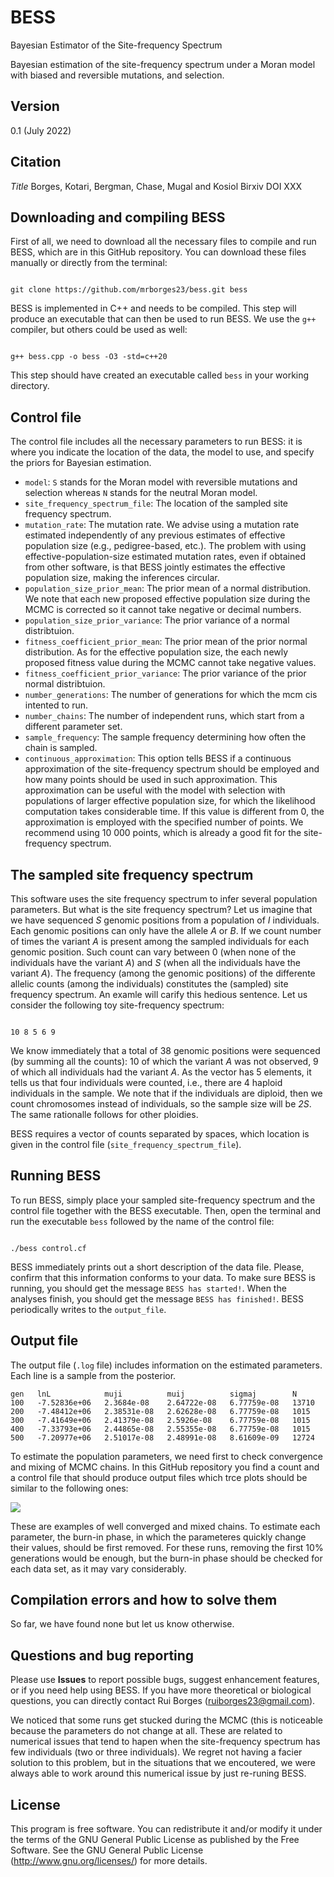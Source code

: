 # BESS

Bayesian Estimator of the Site-frequency Spectrum

Bayesian estimation of the site-frequency spectrum under a Moran model with biased and reversible mutations, and selection. 

 

## Version 

0.1 (July 2022)



## Citation

*Title* Borges, Kotari, Bergman, Chase, Mugal and Kosiol Birxiv DOI XXX




## Downloading and compiling BESS

First of all, we need to download all the necessary files to compile and run BESS, which are in this GitHub repository. You can download these files manually or directly from the terminal:

```

git clone https://github.com/mrborges23/bess.git bess

```

BESS is implemented in C++ and needs to be compiled. This step will produce an executable that can then be used to run BESS. We use the `g++` compiler, but others could be used as well:

```

g++ bess.cpp -o bess -O3 -std=c++20

```

This step should have created an executable called `bess` in your working directory.

## Control file

The control file includes all the necessary parameters to run BESS: it is where you indicate the location of the data, the model to use, and specify the priors for Bayesian estimation.

* ```model```: ```S``` stands for the Moran model with reversible mutations and selection whereas ```N``` stands for the neutral Moran model.
* ```site_frequency_spectrum_file```: The location of the sampled site frequency spectrum.
* ```mutation_rate```: The mutation rate. We advise using a mutation rate estimated independently of any previous estimates of effective population size (e.g., pedigree-based, etc.). The problem with using effective-population-size estimated mutation rates, even if obtained from other software, is that BESS jointly estimates the effective population size, making the inferences circular.
* ```population_size_prior_mean```: The prior mean of a normal distribution. We note that each new proposed effective population size during the MCMC is corrected so it cannot take negative or decimal numbers. 
* ```population_size_prior_variance```: The prior variance of a normal distribtuion.
* ```fitness_coefficient_prior_mean```: The prior mean of the prior normal distribution. As for the effective population size, the each newly proposed fitness value during the MCMC cannot take negative values.
* ```fitness_coefficient_prior_variance```: The prior variance of the prior normal distribtuion.
* ```number_generations```: The number of generations for which the mcm cis intented to run.
* ```number_chains```: The number of independent runs, which start from a different parameter set.
* ```sample_frequency```: The sample frequency determining how often the chain is sampled.
* ```continuous_approximation```: This option tells BESS if a continuous approximation of the site-frequency spectrum should be employed and how many points should be used in such approximation. This approximation can be useful with the model with selection with populations of larger effective population size, for which the likelihood computation takes considerable time. If this value is different from 0, the approximation is employed with the specified number of points. We recommend using 10 000 points, which is already a good fit for the site-frequency spectrum.


## The sampled site frequency spectrum 

This software uses the site frequency spectrum to infer several population parameters. But what is the site frequency spectrum? Let us imagine that we have sequenced *S* genomic positions from a population of *I* individuals. Each genomic positions can only have the allele *A* or *B*. If we count number of times the variant *A* is present among the sampled individuals for each genomic position. Such count can vary between 0 (when none of the individuals have the variant *A*) and *S* (when all the individuals have the variant *A*). The frequency (among the genomic positions) of the differente allelic counts (among the individuals) constitutes the (sampled) site frequency spectrum. An examle will carify this hedious sentence. Let us consider the following toy site-frequency spectrum:

```

10 8 5 6 9

````
We know immediately that a total of 38 genomic positions were sequenced (by summing all the counts): 10 of which the variant *A* was not observed, 9 of which all individuals had the variant *A*. As the vector has 5 elements, it tells us that four individuals were counted, i.e., there are 4 haploid individuals in the sample. We note that if the individuals are diploid, then we count chromosomes instead of individuals, so the sample size will be *2S*. The same rationalle follows for other ploidies. 

BESS requires a vector of counts separated by spaces, which location is given in the control file (```site_frequency_spectrum_file```). 



## Running BESS

To run BESS, simply place your sampled site-frequency spectrum and the control file together with the BESS executable. Then, open the terminal and run the executable `bess` followed by the name of the control file:

```

./bess control.cf

```

BESS immediately prints out a short description of the data file. Please, confirm that this information conforms to your data. To make sure BESS is running, you should get the message `BESS has started!`. When the analyses finish, you should get the message `BESS has finished!`. BESS periodically writes to the `output_file`.

## Output file

The output file (```.log``` file) includes information on the estimated parameters. Each line is a sample from the posterior. 

```
gen	  lnL	         muji	       muij	         sigmaj	       N
100	  -7.52836e+06	 2.3684e-08	   2.64722e-08	 6.77759e-08   13710
200	  -7.48412e+06	 2.38531e-08   2.62628e-08	 6.77759e-08   1015
300	  -7.41649e+06	 2.41379e-08   2.5926e-08	 6.77759e-08   1015
400	  -7.33793e+06	 2.44865e-08   2.55355e-08	 6.77759e-08   1015
500	  -7.20977e+06	 2.51017e-08   2.48991e-08	 8.61609e-09   12724
```

To estimate the population parameters, we need first to check convergence and mixing of MCMC chains. In this GitHub repository you find a count and a control file that should produce output files which trce plots should be similar to the following ones:

![](https://github.com/mrborges23/BESS/blob/main/mcmc_plots.png)

These are examples of well converged and mixed chains. To estimate each parameter, the burn-in phase, in which the parameteres quickly change their values, should be first removed. For these runs, removing the first 10% generations would be enough, but the burn-in phase should be checked for each data set, as it may vary considerably. 


## Compilation errors and how to solve them

So far, we have found none but let us know otherwise.


## Questions and bug reporting

Please use **Issues** to report possible bugs, suggest enhancement features, or if you need help using BESS. If you have more theoretical or biological questions, you can directly contact Rui Borges (ruiborges23@gmail.com).

We noticed that some runs get stucked during the MCMC (this is noticeable because the parameters do not change at all. These are related to numerical issues that tend to hapen when the site-frequency spectrum has few individuals (two or three individuals). We regret not having a facier solution to this problem, but in the situations that we encoutered, we were always able to work around this numerical issue by just re-runing BESS. 


## License

This program is free software. You can redistribute it and/or modify it under the terms of the GNU General Public License as published by the Free Software. See the GNU General Public License (http://www.gnu.org/licenses/) for more details.
